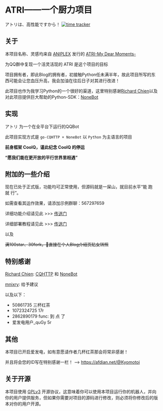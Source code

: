 # ATRI——一个厨力项目
アトリは、高性能ですから！
[![time tracker](https://wakatime.com/badge/github/Kyomotoi/ATRI.svg)](https://wakatime.com/badge/github/Kyomotoi/ATRI)
## 关于
本项目名称、灵感均来自 [ANIPLEX](https://aniplex-exe.com/) 发行的 [ATRI-My Dear Moments-](https://atri-mdm.com/)

为QQ群中复现一个活灵活现的 ATRI 是这个项目的目标

项目拥有者，即此Blog的拥有者，初接触Python任未满半年，故此项目所写的东西可能会让您血压升高，我会加油在往后日子对其进行改进！

此项目也作为我学习Python的一个很好的渠道，这里特别感谢[Richard Chien](https://github.com/richardchien)以及对此项目提供巨大帮助的Python-SDK：[NoneBot](https://github.com/nonebot/nonebot)

## 实现
アトリ 为一个在全平台下运行的QQBot

此项目实现方式是 `go-CQHTTP + NoneBot` 以 `Python` 为主语言的项目

**前身框架 CoolQ，谨此纪念 CoolQ 的停运**

**“愿我们能在更开放的平行世界里相遇”**

## 附加的一些介绍
现在已处于正式版，功能均可正常使用，但源码就是一屎山，就目前水平“能 跑 就 行”。

如需查看其运作效果，请添加示例群聊：567297659

详细功能介绍请见此 >>> [传送门](https://blog.lolihub.icu/#/ATRI/user)

详细部署教程请见此 >>> [传送门](https://blog.lolihub.icu/#/ATRI/install)

以及

~~满100star、30fork，👴直接在个人Blog介绍页贴女转照~~

## 特别感谢
[Richard Chien](https://github.com/richardchien): [CQHTTP](https://github.com/richardchien/coolq-http-api) 和 [NoneBot](https://github.com/nonebot/nonebot)

[mnixry](https://github.com/mnixry): 给予建议

以及以下：
 - 50861735 三杯红茶
 - 1072324725 17r
 - 2862890179 func: 到 点 了
 - 爱发电用户_quGy 5r

## 其他
本项目已开启爱发电，如有意愿请作者几杯红茶那会将常非感谢！

并且将会您的ID写在特别感谢一栏！ --> <https://afdian.net/@Kyomotoi>

## 关于开源
本项目使用 [GPLv3](https://github.com/Kyomotoi/Aya/blob/master/LICENSE) 开源协议，这意味着你可以使用本项目运行你的机器人，并向你的用户提供服务，但如果你需要对项目的源码进行修改，则必须将你修改后的版本对你的用户开源。
